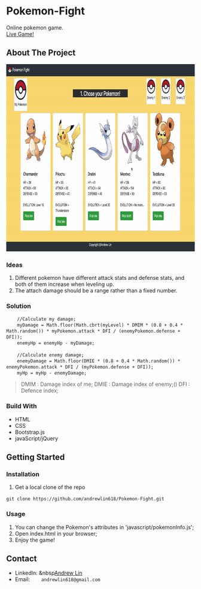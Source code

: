 # Pokemon-Fight
Online pokemon game. <br />
[Live Game!](href="https://andrewlin618.github.io/Pokemon-Fight)

## About The Project
<img src="assets/images/screenshot.gif" height=500px alt="Pokemon"></img>

### Ideas
1. Different pokemon have different attack stats and defense stats, and both of them increase when leveling up.<br />
2. The attach damage should be a range rather than a fixed number.

### Solution
```
    //Calculate my damage;
    myDamage = Math.floor(Math.cbrt(myLevel) * DMIM * (0.8 + 0.4 * Math.random()) * myPokemon.attack * DFI / (enemyPokemon.defense + DFI));
    enemyHp = enemyHp - myDamage;
    
    //Calculate enemy damage;
    enemyDamage = Math.floor(DMIE * (0.8 + 0.4 * Math.random()) * enemyPokemon.attack * DFI / (myPokemon.defense + DFI));
    myHp = myHp - enemyDamage;
```
> DMIM : Damage index of me;
> DMIE : Damage index of enemy;()
> DFI  : Defence index;

### Build With
- HTML
- CSS
- Bootstrap.js
- javaScript/jQuery

## Getting Started

### Installation
1. Get a local clone of the repo
```
git clone https://github.com/andrewlin618/Pokemon-Fight.git
```

### Usage
1. You can change the Pokemon's attributes in 'javascript/pokemonInfo.js';
2. Open index.html in your browser;
3. Enjoy the game!

## Contact
- LinkedIn: &nbsp[Andrew Lin](https://www.linkedin.com/in/andrewlin618)
- Email:    &ensp; &nbsp; &nbsp; `andrewlin618@gmail.com`


